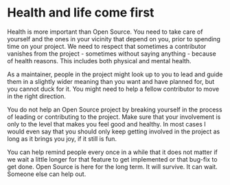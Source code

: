# Health and life come first

Health is more important than Open Source. You need to take care of yourself
and the ones in your vicinity that depend on you, prior to spending time on
your project. We need to respect that sometimes a contributor vanishes from
the project - sometimes without saying anything - because of health
reasons. This includes both physical and mental health.

As a maintainer, people in the project might look up to you to lead and guide
them in a slightly wider meaning than you want and have planned for, but you
cannot duck for it. You might need to help a fellow contributor to move in the
right direction.

You do not help an Open Source project by breaking yourself in the process of
leading or contributing to the project. Make sure that your involvement is
only to the level that makes you feel good and healthy. In most cases I would
even say that you should only keep getting involved in the project as long as
it brings you joy, if it still is fun.

You can help remind people every once in a while that it does not matter if we
wait a little longer for that feature to get implemented or that bug-fix to
get done. Open Source is here for the long term. It will survive. It can
wait. Someone else can help out.
